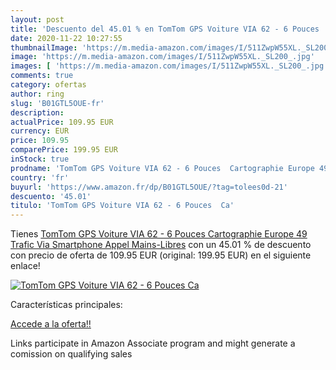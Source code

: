 ```yaml
---
layout: post
title: 'Descuento del 45.01 % en TomTom GPS Voiture VIA 62 - 6 Pouces  Ca'
date: 2020-11-22 10:27:55
thumbnailImage: 'https://m.media-amazon.com/images/I/511ZwpW55XL._SL200_.jpg'
image: 'https://m.media-amazon.com/images/I/511ZwpW55XL._SL200_.jpg'
images: [ 'https://m.media-amazon.com/images/I/511ZwpW55XL._SL200_.jpg' ]
comments: true
category: ofertas
author: ring
slug: 'B01GTL5OUE-fr'
description:
actualPrice: 109.95 EUR
currency: EUR
price: 109.95
comparePrice: 199.95 EUR
inStock: true
prodname: 'TomTom GPS Voiture VIA 62 - 6 Pouces  Cartographie Europe 49  Trafic Via Smartphone  Appel Mains-Libres'
country: 'fr'
buyurl: 'https://www.amazon.fr/dp/B01GTL5OUE/?tag=tolees0d-21'
descuento: '45.01'
titulo: 'TomTom GPS Voiture VIA 62 - 6 Pouces  Ca'
---
```


Tienes [TomTom GPS Voiture VIA 62 - 6 Pouces  Cartographie Europe 49  Trafic Via Smartphone  Appel Mains-Libres](https://www.amazon.fr/dp/B01GTL5OUE/?tag=tolees0d-21) con un 45.01 % de descuento con precio de oferta de 109.95 EUR (original: 199.95 EUR) en el siguiente enlace!

[![TomTom GPS Voiture VIA 62 - 6 Pouces  Ca](https://m.media-amazon.com/images/I/511ZwpW55XL._SL200_.jpg)](https://www.amazon.fr/dp/B01GTL5OUE/?tag=tolees0d-21)

Características principales:


[Accede a la oferta!!](https://www.amazon.fr/dp/B01GTL5OUE/?tag=tolees0d-21)

Links participate in Amazon Associate program and might generate a comission on qualifying sales


